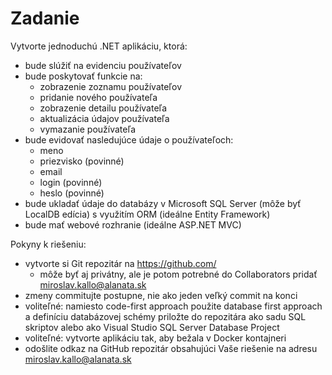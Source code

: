 # Zadanie

Vytvorte jednoduchú .NET aplikáciu, ktorá:
* bude slúžiť na evidenciu používateľov
* bude poskytovať funkcie na:
  * zobrazenie zoznamu používateľov
  * pridanie nového používateľa
  * zobrazenie detailu používateľa
  * aktualizácia údajov používateľa
  * vymazanie používateľa
* bude evidovať nasledujúce údaje o používateľoch:
  * meno
  * priezvisko (povinné)
  * email
  * login (povinné)
  * heslo (povinné)
* bude ukladať údaje do databázy v Microsoft SQL Server (môže byť LocalDB edícia) s využitím ORM (ideálne Entity Framework)
* bude mať webové rozhranie (ideálne ASP.NET MVC)

Pokyny k riešeniu:
* vytvorte si Git repozitár na https://github.com/
  * môže byť aj privátny, ale je potom potrebné do Collaborators pridať miroslav.kallo@alanata.sk
* zmeny commitujte postupne, nie ako jeden veľký commit na konci
* voliteľné: namiesto code-first approach použite database first approach a definíciu databázovej schémy priložte do repozitára ako sadu SQL skriptov alebo ako Visual Studio SQL Server Database Project
* voliteľné: vytvorte aplikáciu tak, aby bežala v Docker kontajneri
* odošlite odkaz na GitHub repozitár obsahujúci Vaše riešenie na adresu miroslav.kallo@alanata.sk
